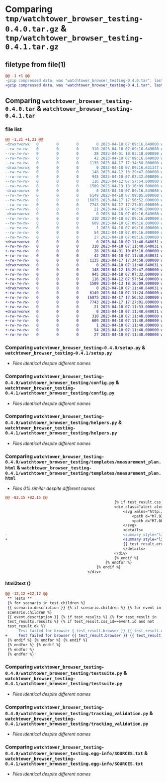 # Comparing `tmp/watchtower_browser_testing-0.4.0.tar.gz` & `tmp/watchtower_browser_testing-0.4.1.tar.gz`

## filetype from file(1)

```diff
@@ -1 +1 @@
-gzip compressed data, was "watchtower_browser_testing-0.4.0.tar", last modified: Tue Apr 18 07:09:16 2023, max compression
+gzip compressed data, was "watchtower_browser_testing-0.4.1.tar", last modified: Tue Apr 18 07:11:40 2023, max compression
```

## Comparing `watchtower_browser_testing-0.4.0.tar` & `watchtower_browser_testing-0.4.1.tar`

### file list

```diff
@@ -1,21 +1,21 @@
-drwxrwxrwx   0        0        0        0 2023-04-18 07:09:16.649080 watchtower_browser_testing-0.4.0/
--rw-rw-rw-   0        0        0      310 2023-04-18 07:09:16.649080 watchtower_browser_testing-0.4.0/PKG-INFO
--rw-rw-rw-   0        0        0       28 2023-04-01 10:03:10.000000 watchtower_browser_testing-0.4.0/README.md
--rw-rw-rw-   0        0        0       42 2023-04-18 07:09:16.649080 watchtower_browser_testing-0.4.0/setup.cfg
--rw-rw-rw-   0        0        0     1135 2023-04-17 17:34:58.000000 watchtower_browser_testing-0.4.0/setup.py
-drwxrwxrwx   0        0        0        0 2023-04-18 07:09:16.631347 watchtower_browser_testing-0.4.0/watchtower_browser_testing/
--rw-rw-rw-   0        0        0      148 2023-04-12 13:29:47.000000 watchtower_browser_testing-0.4.0/watchtower_browser_testing/__init__.py
--rw-rw-rw-   0        0        0      945 2023-04-18 07:07:32.000000 watchtower_browser_testing-0.4.0/watchtower_browser_testing/config.py
--rw-rw-rw-   0        0        0      116 2023-04-12 07:57:54.000000 watchtower_browser_testing-0.4.0/watchtower_browser_testing/exceptions.py
--rw-rw-rw-   0        0        0     1509 2023-04-13 18:16:09.000000 watchtower_browser_testing-0.4.0/watchtower_browser_testing/helpers.py
-drwxrwxrwx   0        0        0        0 2023-04-18 07:09:16.649080 watchtower_browser_testing-0.4.0/watchtower_browser_testing/templates/
--rw-rw-rw-   0        0        0     6148 2023-04-18 07:09:05.000000 watchtower_browser_testing-0.4.0/watchtower_browser_testing/templates/measurement_plan.html
--rw-rw-rw-   0        0        0    16875 2023-04-17 17:56:52.000000 watchtower_browser_testing-0.4.0/watchtower_browser_testing/testsuite.py
--rw-rw-rw-   0        0        0     7743 2023-04-17 17:27:01.000000 watchtower_browser_testing-0.4.0/watchtower_browser_testing/tracking_validation.py
--rw-rw-rw-   0        0        0       21 2023-04-18 07:08:06.000000 watchtower_browser_testing-0.4.0/watchtower_browser_testing/version.py
-drwxrwxrwx   0        0        0        0 2023-04-18 07:09:16.649080 watchtower_browser_testing-0.4.0/watchtower_browser_testing.egg-info/
--rw-rw-rw-   0        0        0      310 2023-04-18 07:09:16.000000 watchtower_browser_testing-0.4.0/watchtower_browser_testing.egg-info/PKG-INFO
--rw-rw-rw-   0        0        0      609 2023-04-18 07:09:16.000000 watchtower_browser_testing-0.4.0/watchtower_browser_testing.egg-info/SOURCES.txt
--rw-rw-rw-   0        0        0        1 2023-04-18 07:09:16.000000 watchtower_browser_testing-0.4.0/watchtower_browser_testing.egg-info/dependency_links.txt
--rw-rw-rw-   0        0        0       54 2023-04-18 07:09:16.000000 watchtower_browser_testing-0.4.0/watchtower_browser_testing.egg-info/requires.txt
--rw-rw-rw-   0        0        0       27 2023-04-18 07:09:16.000000 watchtower_browser_testing-0.4.0/watchtower_browser_testing.egg-info/top_level.txt
+drwxrwxrwx   0        0        0        0 2023-04-18 07:11:40.640031 watchtower_browser_testing-0.4.1/
+-rw-rw-rw-   0        0        0      310 2023-04-18 07:11:40.640031 watchtower_browser_testing-0.4.1/PKG-INFO
+-rw-rw-rw-   0        0        0       28 2023-04-01 10:03:10.000000 watchtower_browser_testing-0.4.1/README.md
+-rw-rw-rw-   0        0        0       42 2023-04-18 07:11:40.640031 watchtower_browser_testing-0.4.1/setup.cfg
+-rw-rw-rw-   0        0        0     1135 2023-04-17 17:34:58.000000 watchtower_browser_testing-0.4.1/setup.py
+drwxrwxrwx   0        0        0        0 2023-04-18 07:11:40.640031 watchtower_browser_testing-0.4.1/watchtower_browser_testing/
+-rw-rw-rw-   0        0        0      148 2023-04-12 13:29:47.000000 watchtower_browser_testing-0.4.1/watchtower_browser_testing/__init__.py
+-rw-rw-rw-   0        0        0      945 2023-04-18 07:07:32.000000 watchtower_browser_testing-0.4.1/watchtower_browser_testing/config.py
+-rw-rw-rw-   0        0        0      116 2023-04-12 07:57:54.000000 watchtower_browser_testing-0.4.1/watchtower_browser_testing/exceptions.py
+-rw-rw-rw-   0        0        0     1509 2023-04-13 18:16:09.000000 watchtower_browser_testing-0.4.1/watchtower_browser_testing/helpers.py
+drwxrwxrwx   0        0        0        0 2023-04-18 07:11:40.640031 watchtower_browser_testing-0.4.1/watchtower_browser_testing/templates/
+-rw-rw-rw-   0        0        0     6149 2023-04-18 07:11:24.000000 watchtower_browser_testing-0.4.1/watchtower_browser_testing/templates/measurement_plan.html
+-rw-rw-rw-   0        0        0    16875 2023-04-17 17:56:52.000000 watchtower_browser_testing-0.4.1/watchtower_browser_testing/testsuite.py
+-rw-rw-rw-   0        0        0     7743 2023-04-17 17:27:01.000000 watchtower_browser_testing-0.4.1/watchtower_browser_testing/tracking_validation.py
+-rw-rw-rw-   0        0        0       21 2023-04-18 07:11:33.000000 watchtower_browser_testing-0.4.1/watchtower_browser_testing/version.py
+drwxrwxrwx   0        0        0        0 2023-04-18 07:11:40.640031 watchtower_browser_testing-0.4.1/watchtower_browser_testing.egg-info/
+-rw-rw-rw-   0        0        0      310 2023-04-18 07:11:40.000000 watchtower_browser_testing-0.4.1/watchtower_browser_testing.egg-info/PKG-INFO
+-rw-rw-rw-   0        0        0      609 2023-04-18 07:11:40.000000 watchtower_browser_testing-0.4.1/watchtower_browser_testing.egg-info/SOURCES.txt
+-rw-rw-rw-   0        0        0        1 2023-04-18 07:11:40.000000 watchtower_browser_testing-0.4.1/watchtower_browser_testing.egg-info/dependency_links.txt
+-rw-rw-rw-   0        0        0       54 2023-04-18 07:11:40.000000 watchtower_browser_testing-0.4.1/watchtower_browser_testing.egg-info/requires.txt
+-rw-rw-rw-   0        0        0       27 2023-04-18 07:11:40.000000 watchtower_browser_testing-0.4.1/watchtower_browser_testing.egg-info/top_level.txt
```

### Comparing `watchtower_browser_testing-0.4.0/setup.py` & `watchtower_browser_testing-0.4.1/setup.py`

 * *Files identical despite different names*

### Comparing `watchtower_browser_testing-0.4.0/watchtower_browser_testing/config.py` & `watchtower_browser_testing-0.4.1/watchtower_browser_testing/config.py`

 * *Files identical despite different names*

### Comparing `watchtower_browser_testing-0.4.0/watchtower_browser_testing/helpers.py` & `watchtower_browser_testing-0.4.1/watchtower_browser_testing/helpers.py`

 * *Files identical despite different names*

### Comparing `watchtower_browser_testing-0.4.0/watchtower_browser_testing/templates/measurement_plan.html` & `watchtower_browser_testing-0.4.1/watchtower_browser_testing/templates/measurement_plan.html`

 * *Files 0% similar despite different names*

```diff
@@ -82,15 +82,15 @@
                                                 {% if test_result.css_id==event.id and not test_result.ok %}
                                                 <div class="alert alert-danger" role="alert" style="margin-top:1rem;">
                                                     <svg xmlns="http://www.w3.org/2000/svg" width="1.2rem" height="1.2rem" fill="currentColor" class="bi bi-exclamation-triangle alert_exclamation" viewBox="0 0 16 16" style="float:left;">
                                                         <path d="M7.938 2.016A.13.13 0 0 1 8.002 2a.13.13 0 0 1 .063.016.146.146 0 0 1 .054.057l6.857 11.667c.036.06.035.124.002.183a.163.163 0 0 1-.054.06.116.116 0 0 1-.066.017H1.146a.115.115 0 0 1-.066-.017.163.163 0 0 1-.054-.06.176.176 0 0 1 .002-.183L7.884 2.073a.147.147 0 0 1 .054-.057zm1.044-.45a1.13 1.13 0 0 0-1.96 0L.165 13.233c-.457.778.091 1.767.98 1.767h13.713c.889 0 1.438-.99.98-1.767L8.982 1.566z"/>
                                                         <path d="M7.002 12a1 1 0 1 1 2 0 1 1 0 0 1-2 0zM7.1 5.995a.905.905 0 1 1 1.8 0l-.35 3.507a.552.552 0 0 1-1.1 0L7.1 5.995z"/>
                                                     </svg>
                                                     <details>
-                                                    <summary style="list-style: none">Test failed for browser <strong>{ test_result.browser }}</strong></summary>
+                                                    <summary style="list-style: none">Test failed for browser <strong>{{ test_result.browser }}</strong></summary>
                                                     {{ test_result.errors }}
                                                     </details>
                                                 </div>
                                                 {% endif %}
                                             {% endfor %}
                                         {% endif %}
                                     </div>
```

#### html2text {}

```diff
@@ -12,12 +12,12 @@
 ** Tests **
 {% for scenario in test.children %}
 {{ scenario.description }} {% if scenario.children %} {% for event in
 scenario.children %}
 {{ event.description }} {% if test_results %} {% for test_result in
 test_results.results %} {% if test_result.css_id==event.id and not
 test_result.ok %}
-     Test failed for browser { test_result.browser }} {{ test_result.errors }}
+     Test failed for browser {{ test_result.browser }} {{ test_result.errors }}
 {% endif %} {% endfor %} {% endif %}
 {% endfor %} {% endif %}
 {% endfor %}
 {% endfor %}
```

### Comparing `watchtower_browser_testing-0.4.0/watchtower_browser_testing/testsuite.py` & `watchtower_browser_testing-0.4.1/watchtower_browser_testing/testsuite.py`

 * *Files identical despite different names*

### Comparing `watchtower_browser_testing-0.4.0/watchtower_browser_testing/tracking_validation.py` & `watchtower_browser_testing-0.4.1/watchtower_browser_testing/tracking_validation.py`

 * *Files identical despite different names*

### Comparing `watchtower_browser_testing-0.4.0/watchtower_browser_testing.egg-info/SOURCES.txt` & `watchtower_browser_testing-0.4.1/watchtower_browser_testing.egg-info/SOURCES.txt`

 * *Files identical despite different names*

